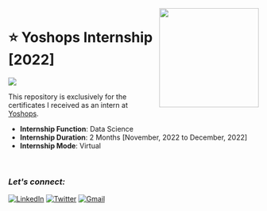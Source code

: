 <img align="right" src="https://play-lh.googleusercontent.com/SnmQsl0Y2dyk4WzdcfHbSuHTBGjhonE5ndR3e-arl6UGDxTgYWZqMFbgeoVp5elwCA=w600-h300-pc0xffffff-pd" width="200">

# :star: Yoshops Internship [2022]
![](https://img.shields.io/badge/Tools-python%20%7C%20pandas%20%7C%20numpy%20%7C%20seaborn%20%7C%20matplotlib%20%7C%20Beautiful%20Soup-0099cc?style=for-the-badge)

This repository is exclusively for the certificates I received as an intern at [Yoshops](https://yoshops.com/t/internship).

- **Internship Function**: Data Science
- **Internship Duration**: 2 Months [November, 2022 to December, 2022]
- **Internship Mode**: Virtual

<br>

### ***Let's connect:*** 
[![LinkedIn](https://img.shields.io/badge/linkedin-%230077B5.svg?style=for-the-badge&logo=linkedin&logoColor=white)](https://www.linkedin.com/in/rohit-rannavre) 
[![Twitter](https://img.shields.io/badge/Twitter-%231DA1F2.svg?style=for-the-badge&logo=Twitter&logoColor=white)](https://twitter.com/Phylorohitics) 
[![Gmail](https://img.shields.io/badge/Gmail-D14836?style=for-the-badge&logo=gmail&logoColor=white)](mailto:rohit.rannavre@gmail.com)
